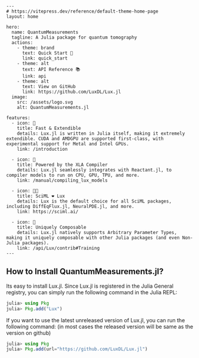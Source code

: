 ```@raw html
---
# https://vitepress.dev/reference/default-theme-home-page
layout: home

hero:
  name: QuantumMeasurements
  tagline: A Julia package for quantum tomography
  actions:
    - theme: brand
      text: Quick Start 🚀
      link: quick_start
    - theme: alt
      text: API Reference 📚
      link: api
    - theme: alt
      text: View on GitHub
      link: https://github.com/LuxDL/Lux.jl
  image:
    src: /assets/logo.svg
    alt: QuantumMeasurements.jl

features:
  - icon: 🚀
    title: Fast & Extendible
    details: Lux.jl is written in Julia itself, making it extremely extendible. CUDA and AMDGPU are supported first-class, with experimental support for Metal and Intel GPUs.
    link: /introduction

  - icon: 🐎
    title: Powered by the XLA Compiler
    details: Lux.jl seamlessly integrates with Reactant.jl, to compiler models to run on CPU, GPU, TPU, and more.
    link: /manual/compiling_lux_models

  - icon: 🧑‍🔬
    title: SciML ❤️ Lux
    details: Lux is the default choice for all SciML packages, including DiffEqFlux.jl, NeuralPDE.jl, and more.
    link: https://sciml.ai/

  - icon: 🧩
    title: Uniquely Composable
    details: Lux.jl natively supports Arbitrary Parameter Types, making it uniquely composable with other Julia packages (and even Non-Julia packages).
    link: /api/Lux/contrib#Training
---
```

## How to Install QuantumMeasurements.jl?

Its easy to install Lux.jl. Since Lux.jl is registered in the Julia General registry,
you can simply run the following command in the Julia REPL:

```julia
julia> using Pkg
julia> Pkg.add("Lux")
```

If you want to use the latest unreleased version of Lux.jl, you can run the following
command: (in most cases the released version will be same as the version on github)

```julia
julia> using Pkg
julia> Pkg.add(url="https://github.com/LuxDL/Lux.jl")
```